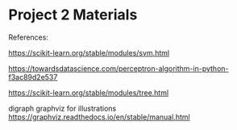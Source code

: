 # Project 2 Materials

References:

https://scikit-learn.org/stable/modules/svm.html

https://towardsdatascience.com/perceptron-algorithm-in-python-f3ac89d2e537

https://scikit-learn.org/stable/modules/tree.html

digraph graphviz for illustrations
https://graphviz.readthedocs.io/en/stable/manual.html

